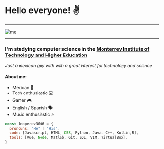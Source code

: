 # Hello everyone! ✌️ 
___
![me](https://user-images.githubusercontent.com/56656216/130862965-6285c9e3-4c6b-4a04-8bd2-c5d42e3cb34a.gif) 
___
### I'm studying computer science in the [Monterrey Institute of Technology and Higher Education](https://tec.mx/en)
_Just a mexican guy  with with a great interest for technology and science_

#### About me:
- Mexican 🌵
- Tech enthusiastic 💻
- Gamer 🎮
- English / Spanish 🗣️
- Music enthusiastic 🎶
```js
const leoperez3006 = {
  pronouns: "He" | "His",
  code: [Javascript, HTML, CSS, Python, Java, C++, Kotlin,R],
  tools: [Vue, Node, Matlab, Git, SQL, VIM, VirtualBox],
}
```
